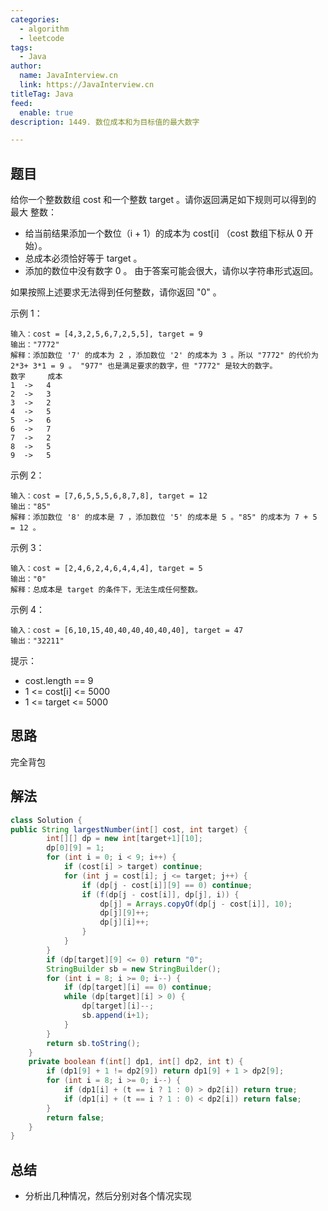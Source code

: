 ```yaml
---
categories:
  - algorithm
  - leetcode
tags:
  - Java
author: 
  name: JavaInterview.cn
  link: https://JavaInterview.cn
titleTag: Java
feed:
  enable: true
description: 1449. 数位成本和为目标值的最大数字

---
```


## 题目

给你一个整数数组 cost 和一个整数 target 。请你返回满足如下规则可以得到的 最大 整数：

* 给当前结果添加一个数位（i + 1）的成本为 cost[i] （cost 数组下标从 0 开始）。
* 总成本必须恰好等于 target 。
* 添加的数位中没有数字 0 。
由于答案可能会很大，请你以字符串形式返回。

如果按照上述要求无法得到任何整数，请你返回 "0" 。



示例 1：
    
    输入：cost = [4,3,2,5,6,7,2,5,5], target = 9
    输出："7772"
    解释：添加数位 '7' 的成本为 2 ，添加数位 '2' 的成本为 3 。所以 "7772" 的代价为 2*3+ 3*1 = 9 。 "977" 也是满足要求的数字，但 "7772" 是较大的数字。
    数字     成本
    1  ->   4
    2  ->   3
    3  ->   2
    4  ->   5
    5  ->   6
    6  ->   7
    7  ->   2
    8  ->   5
    9  ->   5
示例 2：

    输入：cost = [7,6,5,5,5,6,8,7,8], target = 12
    输出："85"
    解释：添加数位 '8' 的成本是 7 ，添加数位 '5' 的成本是 5 。"85" 的成本为 7 + 5 = 12 。
示例 3：

    输入：cost = [2,4,6,2,4,6,4,4,4], target = 5
    输出："0"
    解释：总成本是 target 的条件下，无法生成任何整数。
示例 4：

    输入：cost = [6,10,15,40,40,40,40,40,40], target = 47
    输出："32211"


提示：

* cost.length == 9
* 1 <= cost[i] <= 5000
* 1 <= target <= 5000

## 思路

完全背包

## 解法
```java
class Solution {
public String largestNumber(int[] cost, int target) {
        int[][] dp = new int[target+1][10];
        dp[0][9] = 1;
        for (int i = 0; i < 9; i++) {
            if (cost[i] > target) continue;
            for (int j = cost[i]; j <= target; j++) {
                if (dp[j - cost[i]][9] == 0) continue;
                if (f(dp[j - cost[i]], dp[j], i)) {
                    dp[j] = Arrays.copyOf(dp[j - cost[i]], 10);
                    dp[j][9]++;
                    dp[j][i]++;
                }
            }
        }
        if (dp[target][9] <= 0) return "0";
        StringBuilder sb = new StringBuilder();
        for (int i = 8; i >= 0; i--) {
            if (dp[target][i] == 0) continue;
            while (dp[target][i] > 0) {
                dp[target][i]--;
                sb.append(i+1);
            }
        }
        return sb.toString();
    }
    private boolean f(int[] dp1, int[] dp2, int t) {
        if (dp1[9] + 1 != dp2[9]) return dp1[9] + 1 > dp2[9];
        for (int i = 8; i >= 0; i--) {
            if (dp1[i] + (t == i ? 1 : 0) > dp2[i]) return true;
            if (dp1[i] + (t == i ? 1 : 0) < dp2[i]) return false;
        }
        return false;
    }
}

```

## 总结

- 分析出几种情况，然后分别对各个情况实现 
